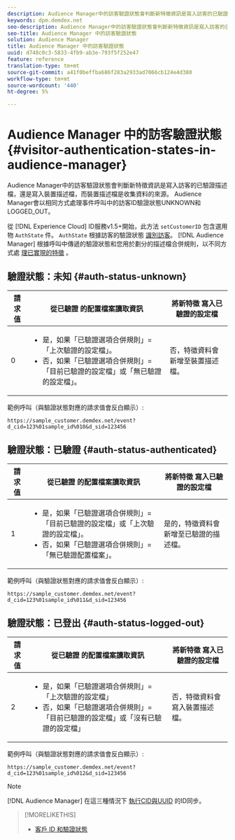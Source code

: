 ```yaml
---
description: Audience Manager中的訪客驗證狀態會判斷新特徵資訊是寫入訪客的已驗證描述檔，還是寫入裝置描述檔，而裝置描述檔是收集資料的來源。 Audience Manager會以相同方式處理事件呼叫中的訪客ID驗證狀態UNKNOWN和LOGGED_OUT。
keywords: dpm.demdex.net
seo-description: Audience Manager中的訪客驗證狀態會判斷新特徵資訊是寫入訪客的已驗證描述檔，還是寫入裝置描述檔，而裝置描述檔是收集資料的來源。 Audience Manager會以相同方式處理事件呼叫中的訪客ID驗證狀態UNKNOWN和LOGGED_OUT。
seo-title: Audience Manager 中的訪客驗證狀態
solution: Audience Manager
title: Audience Manager 中的訪客驗證狀態
uuid: d748c0c3-5833-4fb9-ab3e-793f5f252e47
feature: reference
translation-type: tm+mt
source-git-commit: a41f0beffba686f283a2933ad7066cb124e4d380
workflow-type: tm+mt
source-wordcount: '440'
ht-degree: 5%

---
```



# Audience Manager 中的訪客驗證狀態{#visitor-authentication-states-in-audience-manager}

Audience Manager中的訪客驗證狀態會判斷新特徵資訊是寫入訪客的已驗證描述檔，還是寫入裝置描述檔，而裝置描述檔是收集資料的來源。 Audience Manager會以相同方式處理事件呼叫中的訪客ID驗證狀態UNKNOWN和LOGGED_OUT。

從 [!DNL Experience Cloud] ID服務v1.5+開始，此方法 `setCustomerID` 包含選用物 `AuthState` 件。 `AuthState` 根據訪客的驗證狀態 [識別訪客](https://docs.adobe.com/content/help/en/id-service/using/reference/authenticated-state.html)。 [!DNL Audience Manager] 根據呼叫中傳遞的驗證狀態和您用於劃分的描述檔合併規則，以不同方式處 [理已實現的特徵](../features/profile-merge-rules/merge-rules-dashboard.md) 。

## 驗證狀態：未知 {#auth-status-unknown}

| 請求值 | **從已驗證** 的配置檔案讀取資訊 | **將新特徵** 寫入已驗證的設定檔 |
---------|----------|---------
| 0 | <ul><li>是，如果「已驗證選項合併規則」=「上次驗證的設定檔」。</li><li>否，如果「已驗證選項合併規則」=「目前已驗證的設定檔」或「無已驗證的設定檔」。</li></ul> | 否，特徵資料會新增至裝置描述檔。 |


範例呼叫（與驗證狀態對應的請求值會反白顯示）:

`https://sample_customer.demdex.net/event?d_cid=123%01sample_id%010&d_sid=123456`

## 驗證狀態：已驗證 {#auth-status-authenticated}

| 請求值 | **從已驗證** 的配置檔案讀取資訊 | **將新特徵** 寫入已驗證的設定檔 |
---------|----------|---------
| 1 | <ul><li>是，如果「已驗證選項合併規則」=「目前已驗證的設定檔」或「上次驗證的設定檔」。</li><li>否，如果「已驗證選項合併規則」=「無已驗證配置檔案」。</li></ul> | 是的，特徵資料會新增至已驗證的描述檔。 |

範例呼叫（與驗證狀態對應的請求值會反白顯示）:

`https://sample_customer.demdex.net/event?d_cid=123%01sample_id%011&d_sid=123456`

## 驗證狀態：已登出 {#auth-status-logged-out}

| 請求值 | **從已驗證** 的配置檔案讀取資訊 | **將新特徵** 寫入已驗證的設定檔 |
---------|----------|---------
| 2 | <ul><li>是，如果「已驗證選項合併規則」=「上次驗證的設定檔」</li><li>否，如果「已驗證選項合併規則」=「目前已驗證的設定檔」或「沒有已驗證的設定檔」</li></ul> | 否，特徵資料會寫入裝置描述檔。 |

範例呼叫（與驗證狀態對應的請求值會反白顯示）:

`https://sample_customer.demdex.net/event?d_cid=123%01sample_id%012&d_sid=123456`

>[!NOTE]
>
>[!DNL Audience Manager] 在這三種情況下 [執行CID與UUID](../reference/ids-in-aam.md) 的ID同步。

>[!MORELIKETHIS]
>
>* [客戶 ID 和驗證狀態](https://docs.adobe.com/content/help/en/id-service/using/reference/authenticated-state.html)

